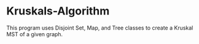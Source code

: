# Kruskals-Algorithm
This program uses Disjoint Set, Map, and Tree classes to create a Kruskal MST of a given graph.
